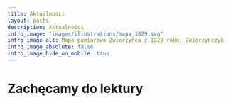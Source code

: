 ```yaml
---
title: Aktualności
layout: posts
description: Aktualności
intro_image: "images/illustrations/mapa_1829.svg"
intro_image_alt: Mapa pomiarowa Zwierzyńca z 1829 roku, Zwierzyńczyk
intro_image_absolute: false
intro_image_hide_on_mobile: true
---
```


# Zachęcamy do lektury
